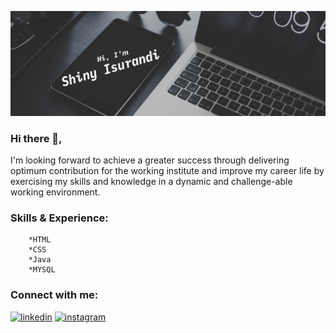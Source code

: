 ![](https://github.com/shinyZu/shinyZu/blob/main/template%20(3).png)
### Hi there 👋,

I'm looking forward to achieve a greater success through delivering optimum contribution for the working institute and improve my career life by exercising my skills and knowledge in a dynamic and challenge-able working environment.

### **Skills & Experience:**  
        *HTML 
        *CSS 
        *Java
        *MYSQL

### Connect with me:

[<img src='https://cdn.jsdelivr.net/npm/simple-icons@3.0.1/icons/linkedin.svg' alt='linkedin' height='40'>](https://www.linkedin.com/in/shinysirichandra99/)  [<img src='https://cdn.jsdelivr.net/npm/simple-icons@3.0.1/icons/instagram.svg' alt='instagram' height='40'>](https://www.instagram.com/___dark_angel_00___/)  

